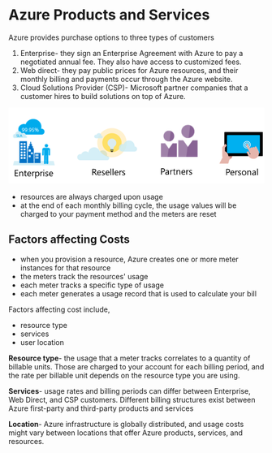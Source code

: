 # Azure Products and Services

Azure provides purchase options to three types of customers
1. Enterprise- they sign an Enterprise Agreement with Azure to pay a negotiated annual fee. They also have access to customized fees.
2. Web direct- they pay public prices for Azure resources, and their monthly billing and payments occur through the Azure website.
3. Cloud Solutions Provider (CSP)- Microsoft partner companies that a customer hires to build solutions on top of Azure. 


<p align="center">
<img src="https://raw.githubusercontent.com/BIT-R0nIn/AZ-900-Microsoft-Azure-Fundamentals-Study-Notes/master/img/subs2.png">
</p>

- resources are always charged upon usage
- at the end of each monthly billing cycle, the usage values will be charged to your payment method and the meters are reset

## Factors affecting Costs

- when you provision a resource, Azure creates one or more meter instances for that resource
- the meters track the resources' usage
- each meter tracks a specific type of usage
- each meter generates a usage record that is used to calculate your bill

Factors affecting cost include,
- resource type
- services
- user location

**Resource type**- the usage that a meter tracks correlates to a quantity of billable units. Those are charged to your account for each billing period, and the rate per billable unit depends on the resource type you are using.

**Services**- usage rates and billing periods can differ between Enterprise, Web Direct, and CSP customers. Different billing structures exist between Azure first-party and third-party products and services 

**Location**- Azure infrastructure is globally distributed, and usage costs might vary between locations that offer Azure products, services, and resources. 
